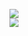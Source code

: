 [![](https://img.shields.io/badge/Made%20With-Github%20Spray-lightgrey.svg?style=for-the-badge&logo=github)](https://github.com/Annihil/github-spray#15695)  
[![](https://i.imgur.com/2DrTn0Z.gif)](https://github.com/Annihil/github-spray)